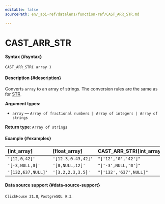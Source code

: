```yaml
---
editable: false
sourcePath: en/_api-ref/datalens/function-ref/CAST_ARR_STR.md

---
```


# CAST_ARR_STR



#### Syntax {#syntax}


```
CAST_ARR_STR( array )
```

#### Description {#description}
Converts `array` to an array of strings. The conversion rules are the same as for [STR](STR.md).

**Argument types:**
- `array` — `Array of fractional numbers | Array of integers | Array of strings`


**Return type**: `Array of strings`

#### Example {#examples}



| **[int_array]**    | **[float_array]**   | **CAST_ARR_STR([int_array])**   | **CAST_ARR_STR([float_array])**   |
|:-------------------|:--------------------|:--------------------------------|:----------------------------------|
| `'[12,0,42]'`      | `'[12.3,0.43,42]'`  | `"['12','0','42']"`             | `"['12.3','0.43','42']"`          |
| `'[-3,NULL,0]'`    | `'[0,NULL,12]'`     | `"['-3',NULL,'0']"`             | `"['0',NULL,'12']"`               |
| `'[132,637,NULL]'` | `'[3.2,2.3,3.5]'`   | `"['132','637',NULL]"`          | `"['3.2','2.3','3.5']"`           |




#### Data source support {#data-source-support}

`ClickHouse 21.8`, `PostgreSQL 9.3`.

